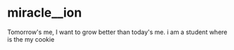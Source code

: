 # miracle__ion
Tomorrow's me, I want to grow better than today's me. 
i am a student
where is the my cookie 
